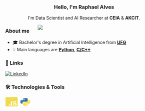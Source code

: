 <div align="center">
  

### Hello, I'm Raphael Alves

I'm Data Scientist and AI Researcher at **CEIA** & **AKCIT**.

<img src="https://i.imgur.com/JLRMKTS.gif" width="400px" align="right" />

</div>

### About me
- 🎓 Bachelor's degree in Artificial Intelligence from [**UFG**](https://inteligenciaartificial.inf.ufg.br/)
- 💡 Main languages are [**Python**](https://python.org), [**C/C++**](https://isocpp.org/)

### 🔗 Links
[![LinkedIn](https://img.shields.io/badge/LinkedIn-0077B5?style=for-the-badge&logo=linkedin&logoColor=white)]()

### 🛠️ Technologies & Tools
<div style="display: inline_block">
  <img align="center" alt="JavaScript" height="30" width="40" src="https://raw.githubusercontent.com/devicons/devicon/master/icons/javascript/javascript-plain.svg">
  <img align="center" alt="Python" height="30" width="40" src="https://raw.githubusercontent.com/devicons/devicon/master/icons/python/python-original.svg">
</div>
